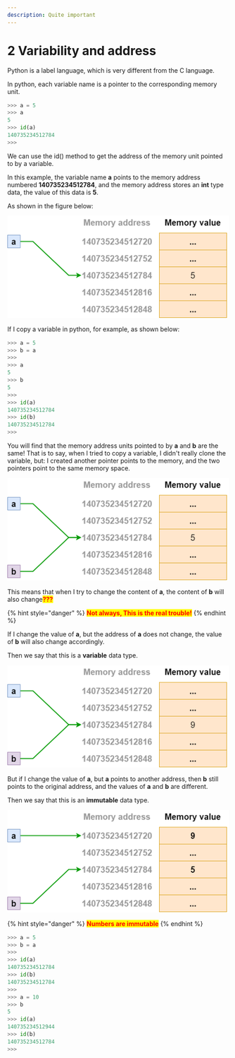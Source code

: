 ```yaml
---
description: Quite important
---
```


# 2 Variability and address

Python is a label language, which is very different from the C language.&#x20;

In python, each variable name is a pointer to the corresponding memory unit.

```python
>>> a = 5
>>> a
5
>>> id(a)
140735234512784
>>> 
```

We can use the id() method to get the address of the memory unit pointed to by a variable.

In this example, the variable name **a** points to the memory address numbered **140735234512784**, and the memory address stores an **int** type data, the value of this data is **5**.

As shown in the figure below:

![Variables and memory](../.gitbook/assets/image.png)



If I copy a variable in python, for example, as shown below:

```python
>>> a = 5
>>> b = a
>>> 
>>> a
5
>>> b
5
>>> 
>>> id(a)
140735234512784
>>> id(b)
140735234512784
>>> 
```

You will find that the memory address units pointed to by **a** and **b** are the same! That is to say, when I tried to copy a variable, I didn't really clone the variable, but: I created another pointer points to the memory, and the two pointers point to the same memory space.

![Shared memory](<../.gitbook/assets/image (2) (1).png>)

This means that when I try to change the content of **a**, the content of **b** will also change<mark style="color:red;">**???**</mark>

{% hint style="danger" %}
<mark style="color:red;">**Not always, This is the real trouble!**</mark>
{% endhint %}

If I change the value of **a**, but the address of **a** does not change, the value of **b** will also change accordingly.&#x20;

Then we say that this is a **variable** data type.

![Scenario 1](<../.gitbook/assets/image (1).png>)

But if I change the value of **a**, but **a** points to another address, then **b** still points to the original address, and the values of **a** and **b** are different.

Then we say that this is an **immutable** data type.

![Scenario 2](<../.gitbook/assets/image (2).png>)

{% hint style="danger" %}
<mark style="color:red;">**Numbers are immutable**</mark>
{% endhint %}

```python
>>> a = 5
>>> b = a
>>> 
>>> id(a)
140735234512784
>>> id(b)
140735234512784
>>> 
>>> a = 10
>>> b
5
>>> id(a)
140735234512944
>>> id(b)
140735234512784
>>> 
```





